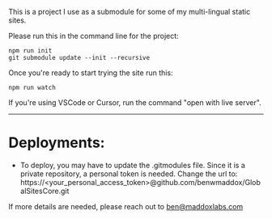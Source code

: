 This is a project I use as a submodule for some of my multi-lingual static sites.

Please run this in the command line for the project:

```
npm run init
git submodule update --init --recursive
```

Once you're ready to start trying the site run this:

```
npm run watch
```

If you're using VSCode or Cursor, run the command "open with live server".

---

# Deployments:

- To deploy, you may have to update the .gitmodules file. Since it is a private repository, a personal token is needed. Change the url to:
  https://<your_personal_access_token>@github.com/benwmaddox/GlobalSitesCore.git

If more details are needed, please reach out to ben@maddoxlabs.com

